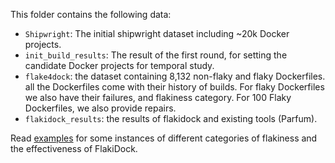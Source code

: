 This folder contains the following data:
- `Shipwright`: The initial shipwright dataset including ~20k Docker projects.
- `init_build_results`: The result of the first round, for setting the candidate Docker projects for temporal study.
- `flake4dock`: the dataset containing 8,132 non-flaky and flaky Dockerfiles. all the Dockerfiles come with their history of builds. For flaky Dockerfiles we also have their failures, and flakiness category. For 100 Flaky Dockerfiles, we also provide repairs. 
- `flakidock_results`: the results of flakidock and existing tools (Parfum).

Read [examples](examples.md) for some instances of different categories of flakiness and the effectiveness of FlakiDock.
